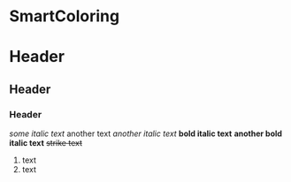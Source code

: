 # SmartColoring
Header
======
Header
------
### Header
*some italic text* another text _another italic text_
__bold italic text__ **another bold italic text**
~~strike text~~
1. text 
2. text
